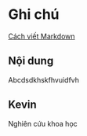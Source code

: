 # Ghi chú
[Cách viết Markdown](https://www.markdownguide.org)
## Nội dung
Abcdsdkhskfhvuidfvh
## Kevin
Nghiên cứu khoa học 